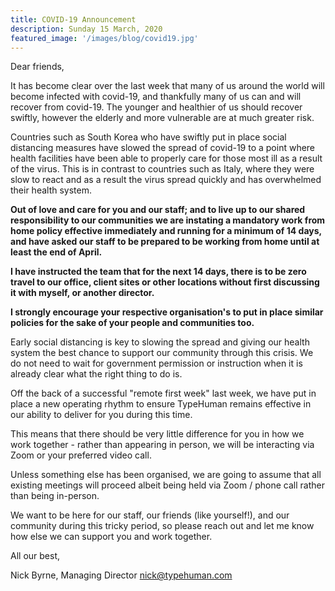 ```yaml
---
title: COVID-19 Announcement
description: Sunday 15 March, 2020
featured_image: '/images/blog/covid19.jpg'
---
```


Dear friends,


It has become clear over the last week that many of us around the world will become infected with covid-19, and thankfully many of us can and will recover from covid-19. The younger and healthier of us should recover swiftly, however the elderly and more vulnerable are at much greater risk.

Countries such as South Korea who have swiftly put in place social distancing measures have slowed the spread of covid-19 to a point where health facilities have been able to properly care for those most ill as a result of the virus. This is in contrast to countries such as Italy, where they were slow to react and as a result the virus spread quickly and has overwhelmed their health system. 

**Out of love and care for you and our staff; and to live up to our shared responsibility to our communities we are instating a mandatory work from home policy effective immediately and running for a minimum of 14 days, and have asked our staff to be prepared to be working from home until at least the end of April.**

**I have instructed the team that for the next 14 days, there is to be zero travel to our office, client sites or other locations without first discussing it with myself, or another director.**

**I strongly encourage your respective organisation's to put in place similar policies for the sake of your people and communities too.**

Early social distancing is key to slowing the spread and giving our health system the best chance to support our community through this crisis. We do not need to wait for government permission or instruction when it is already clear what the right thing to do is.

Off the back of a successful "remote first week" last week, we have put in place a new operating rhythm to ensure TypeHuman remains effective in our ability to deliver for you during this time. 

This means that there should be very little difference for you in how we work together - rather than appearing in person, we will be interacting via Zoom or your preferred video call. 

Unless something else has been organised, we are going to assume that all existing meetings will proceed albeit being held via Zoom / phone call rather than being in-person.

We want to be here for our staff, our friends (like yourself!), and our community during this tricky period, so please reach out and let me know how else we can support you and work together.


All our best,

Nick Byrne, Managing Director
nick@typehuman.com